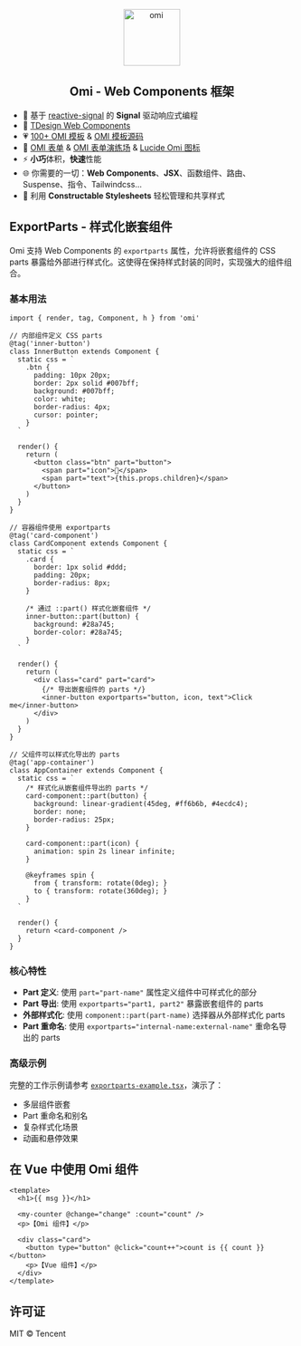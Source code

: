 <p align="center"><img src="https://omijs.github.io/home/assets/logo.svg" alt="omi" width="100"/></p>
<h2 align="center">Omi - Web Components 框架</h2>

- 📶 基于 [reactive-signal](https://github.com/Tencent/omi/tree/master/packages/reactive-signal) 的 **Signal** 驱动响应式编程
- 🧱 [TDesign Web Components](https://github.com/TDesignOteam/tdesign-web-components)
- 💗 [100+ OMI 模板](https://omi.cdn-go.cn/templates/latest/) & [OMI 模板源码](https://github.com/Tencent/omi/tree/master/packages/omi-templates)
- 🐲 [OMI 表单](https://omi.cdn-go.cn/form/latest/docs/) & [OMI 表单演练场](https://omi.cdn-go.cn/form/latest/play/) & [Lucide Omi 图标](https://github.com/omijs/lucide-omi)
- ⚡ **小巧**体积，**快速**性能
- 🌐 你需要的一切：**Web Components**、**JSX**、函数组件、路由、Suspense、指令、Tailwindcss...
- 💒 利用 **Constructable Stylesheets** 轻松管理和共享样式

## ExportParts - 样式化嵌套组件

Omi 支持 Web Components 的 `exportparts` 属性，允许将嵌套组件的 CSS parts 暴露给外部进行样式化。这使得在保持样式封装的同时，实现强大的组件组合。

### 基本用法

```tsx
import { render, tag, Component, h } from 'omi'

// 内部组件定义 CSS parts
@tag('inner-button')
class InnerButton extends Component {
  static css = `
    .btn {
      padding: 10px 20px;
      border: 2px solid #007bff;
      background: #007bff;
      color: white;
      border-radius: 4px;
      cursor: pointer;
    }
  `

  render() {
    return (
      <button class="btn" part="button">
        <span part="icon">🚀</span>
        <span part="text">{this.props.children}</span>
      </button>
    )
  }
}

// 容器组件使用 exportparts
@tag('card-component')
class CardComponent extends Component {
  static css = `
    .card {
      border: 1px solid #ddd;
      padding: 20px;
      border-radius: 8px;
    }
    
    /* 通过 ::part() 样式化嵌套组件 */
    inner-button::part(button) {
      background: #28a745;
      border-color: #28a745;
    }
  `

  render() {
    return (
      <div class="card" part="card">
        {/* 导出嵌套组件的 parts */}
        <inner-button exportparts="button, icon, text">Click me</inner-button>
      </div>
    )
  }
}

// 父组件可以样式化导出的 parts
@tag('app-container')
class AppContainer extends Component {
  static css = `
    /* 样式化从嵌套组件导出的 parts */
    card-component::part(button) {
      background: linear-gradient(45deg, #ff6b6b, #4ecdc4);
      border: none;
      border-radius: 25px;
    }
    
    card-component::part(icon) {
      animation: spin 2s linear infinite;
    }
    
    @keyframes spin {
      from { transform: rotate(0deg); }
      to { transform: rotate(360deg); }
    }
  `

  render() {
    return <card-component />
  }
}
```

### 核心特性

- **Part 定义**: 使用 `part="part-name"` 属性定义组件中可样式化的部分
- **Part 导出**: 使用 `exportparts="part1, part2"` 暴露嵌套组件的 parts
- **外部样式化**: 使用 `component::part(part-name)` 选择器从外部样式化 parts
- **Part 重命名**: 使用 `exportparts="internal-name:external-name"` 重命名导出的 parts

### 高级示例

完整的工作示例请参考 [`exportparts-example.tsx`](./examples/exportparts-example.tsx)，演示了：

- 多层组件嵌套
- Part 重命名和别名
- 复杂样式化场景
- 动画和悬停效果

## 在 Vue 中使用 Omi 组件

```vue
<template>
  <h1>{{ msg }}</h1>

  <my-counter @change="change" :count="count" />
  <p>【Omi 组件】</p>

  <div class="card">
    <button type="button" @click="count++">count is {{ count }}</button>
    <p>【Vue 组件】</p>
  </div>
</template>
```

## 许可证

MIT © Tencent
